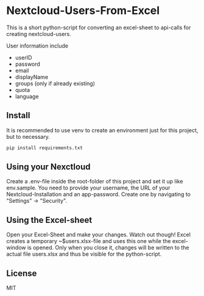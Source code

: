 # Nextcloud-Users-From-Excel

This is a short python-script for converting an excel-sheet to api-calls for creating nextcloud-users.

User information include
- userID
- password
- email
- displayName
- groups (only if already existing)
- quota
- language

## Install
It is recommended to use venv to create an environment just for this project, but to necessary.

```sh
pip install requirements.txt
```

## Using your Nexctloud

Create a .env-file inside the root-folder of this project and set it up like env.sample.
You need to provide your username, the URL of your Nextcloud-Installation and an app-password.
Create one by navigating to "Settings" -> "Security".

## Using the Excel-sheet

Open your Excel-Sheet and make your changes. Watch out though! Excel creates a temporary ~$users.xlsx-file and uses this one while the excel-window is opened. Only when you close it, changes will be written to the actual file users.xlsx and thus be visible for the python-script.

## License
MIT
